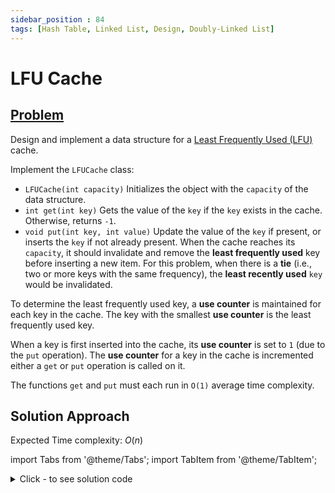 ```yaml
---
sidebar_position : 84
tags: [Hash Table, Linked List, Design, Doubly-Linked List]
---
```


# LFU Cache

## [Problem](https://leetcode.com/problems/lfu-cache/)

<p>Design and implement a data structure for a <a href="https://en.wikipedia.org/wiki/Least_frequently_used" target="_blank">Least Frequently Used (LFU)</a> cache.</p>

<p>Implement the <code>LFUCache</code> class:</p>

<ul>
	<li><code>LFUCache(int capacity)</code> Initializes the object with the <code>capacity</code> of the data structure.</li>
	<li><code>int get(int key)</code> Gets the value of the <code>key</code> if the <code>key</code> exists in the cache. Otherwise, returns <code>-1</code>.</li>
	<li><code>void put(int key, int value)</code> Update the value of the <code>key</code> if present, or inserts the <code>key</code> if not already present. When the cache reaches its <code>capacity</code>, it should invalidate and remove the <strong>least frequently used</strong> key before inserting a new item. For this problem, when there is a <strong>tie</strong> (i.e., two or more keys with the same frequency), the <strong>least recently used</strong> <code>key</code> would be invalidated.</li>
</ul>

<p>To determine the least frequently used key, a <strong>use counter</strong> is maintained for each key in the cache. The key with the smallest <strong>use counter</strong> is the least frequently used key.</p>

<p>When a key is first inserted into the cache, its <strong>use counter</strong> is set to <code>1</code> (due to the <code>put</code> operation). The <strong>use counter</strong> for a key in the cache is incremented either a <code>get</code> or <code>put</code> operation is called on it.</p>

<p>The functions&nbsp;<code data-stringify-type="code">get</code>&nbsp;and&nbsp;<code data-stringify-type="code">put</code>&nbsp;must each run in <code>O(1)</code> average time complexity.</p>

## Solution Approach

Expected Time complexity: $O(n)$

import Tabs from '@theme/Tabs';
import TabItem from '@theme/TabItem';

<details><summary>Click - to see solution code</summary>

<Tabs>
<TabItem value="cpp" label="C++">

```cpp
struct Node {
    int key, value, freq;
    Node *next;
    Node *prev;
    Node(int k, int v, int f) {
        key = k, value = v, freq = f;
        next = prev = NULL;
    }
};

struct dlist {
    Node *head, *tail;
    int size;

    dlist() {
        head = new Node(-1, -1, 0);
        tail = new Node(-1, -1, 0);
        head->next = tail;
        tail->prev = head;
        size = 0;
    }

    Node *addNode(int k, int v, int f) {
        size++;
        Node *newNode = new Node(k, v, f);
        newNode->next = head->next;
        head->next->prev = newNode;
        newNode->prev = head;
        head->next = newNode;
        return newNode;
    }

    void delNode(Node *&node) {
        size--;
        node->prev->next = node->next;
        node->next->prev = node->prev;
    }

    int empty() { return size == 0; }
};

class LFUCache {
    int cap, cnt, mf;
    map<int, Node *> mp;
    map<int, dlist *> fmap;

   public:
    LFUCache(int capacity) {
        cap = capacity;
        cnt = 0;
        mf = 0;
    }

    int get(int key) {
        if (mp.find(key) == mp.end()) return -1;
        Node *ptr = mp[key];
        fmap[ptr->freq]->delNode(ptr);
        cnt--;
        if (fmap[ptr->freq]->empty()) {
            if (mf == ptr->freq) mf = ptr->freq + 1;
            fmap.erase(ptr->freq);
        }

        if (fmap.find(ptr->freq + 1) != fmap.end()) {
            Node *ptrr =
                fmap[ptr->freq + 1]->addNode(key, ptr->value, ptr->freq + 1);
            mp[key] = ptrr;
            cnt++;
        } else {
            cnt++;
            dlist *ptrr = new dlist();
            fmap[ptr->freq + 1] = ptrr;
            Node *node =
                fmap[ptr->freq + 1]->addNode(key, ptr->value, ptr->freq + 1);
            mp[key] = node;
        }

        return ptr->value;
    }

    void put(int key, int value) {
        if (cap == 0) return;
        if (mp.find(key) != mp.end()) {
            Node *ptr = mp[key];
            fmap[ptr->freq]->delNode(ptr);
            if (fmap[ptr->freq]->empty()) {
                if (mf == ptr->freq) mf = ptr->freq + 1;
                fmap.erase(ptr->freq);
            }
            if (fmap.find(ptr->freq + 1) != fmap.end()) {
                Node *node =
                    fmap[ptr->freq + 1]->addNode(key, value, ptr->freq + 1);
                mp[key] = node;
            } else {
                dlist *ptrr = new dlist();
                fmap[ptr->freq + 1] = ptrr;
                Node *node =
                    fmap[ptr->freq + 1]->addNode(key, value, ptr->freq + 1);
                mp[key] = node;
            }
            return;
        }

        if (cnt == cap) {
            Node *ptr = fmap[mf]->tail->prev;
            fmap[mf]->delNode(ptr);
            cnt--;
            if (fmap[mf]->empty()) {
                fmap.erase(mf);
            }
            mp.erase(ptr->key);
        }

        mf = 0;
        if (fmap.find(mf) != fmap.end()) {
            Node *ptr = fmap[mf]->addNode(key, value, mf);
            mp[key] = ptr;
            cnt++;
            return;
        }

        cnt++;
        dlist *ptr = new dlist();
        fmap[mf] = ptr;
        Node *node = fmap[mf]->addNode(key, value, mf);
        mp[key] = node;
    }
};


```
</TabItem>
</Tabs>

</details>
